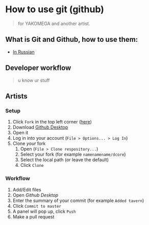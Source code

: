 # How to use git (github)

> for YAKOMEGA and another artist.

## What is Git and Github, how to use them:
- [In Russian](https://codex.so/github-start)

## Developer workflow

> u know ur stuff

## Artists

### Setup

1. Click `Fork` in the top left corner ([here](https://github.com/somerandomdev49/dcore/))
2. Download [Github Desktop](https://desktop.github.com/)
3. Open it
4. Log in into your account (`File > Options... > Log In`)
5. Clone *your* fork
	1. Open (`File > Clone respository...`)
	2. Select your fork (for example `namenamename/dcore`)
	3. Select the local path (or leave the default)
	4. Click `Clone`

### Workflow

1. Add/Edit files
2. Open *Github Desktop*
3. Enter the summary of your commit (for example `Added tavern`)
4. Click `Commit to master`
5. A panel will pop up, click `Push`
5. Make a pull request
